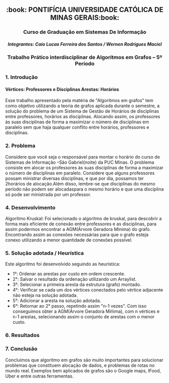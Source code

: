 <h2 align="center">:book: PONTIFÍCIA UNIVERSIDADE CATÓLICA DE MINAS GERAIS:book:</h2>
<h3 align="center">Curso de Graduação em Sistemas De Informação </h3>
<h5 align="center">Integrantes: Caio Lucas Ferreira dos Santos / Wernen Rodrigues Maciel</h5>
<h3 align="center">Trabalho Prático interdisciplinar de Algoritmos em Grafos – 5º Período </h3>
 
 <h3 align=>1. Introdução</h3>
  <h4>Vértices: Professores e Disciplinas Arestas: Horários</h4>
  
Esse trabalho apresentado pela matéria de "Algoritmos em grafos" tem como objetivo utilizando a teoria de grafos aplicada durante o semestre, a solução do problema de um Sistema de Gestão de Horários de disciplinas entre professores, horários as disciplinas. Alocando assim, os
professores às suas disciplinas de forma a maximizar o número de disciplinas em paralelo sem que haja qualquer conflito entre horários, professores e disciplinas. 

### 2. Problema 

Considere que você seja o responsável para montar o horário do curso de Sistemas de Informação –São  Gabriel(noite) da  PUC  Minas.  O  problema  consiste  em  alocar  os professores às suas disciplinas de forma a maximizar o número de disciplinas em paralelo. Considere  que  alguns  professores  possam  ministrar  diversas  disciplinas,  e  que  por  dia, possamos ter 2horários de alocação.Além disso, lembre-se que disciplinas do mesmo período não podem ser alocadaspara o mesmo horário e que uma disciplina só pode ser ministrada por um professor. 

### 4. Desenvolvimento

Algoritmo Kruskal: Foi selecionado o algoritmo de kruskal, para descobrir a forma mais eficiente de conexão entre professores e as disciplinas, para assim podermos encontrar a AGM(Árvore Geradora Mínima) do grafo. Encontrando assim as conexões necessárias para que o grafo esteja conexo utilizando a menor quantidade de conexões possível.

### 5. Solução adotada / Heurística

Este algoritmo foi desenvolvido seguindo as heurística: 
- 1°: Ordenar as arestas por custo em ordem crescente.
- 2°: Salvar o resultado da ordenação utilizando um Arraylist.
- 3°: Selecionar a primeira aresta da estrutura (grafo) montado.
- 4°: Verificar se cada um dos vértices conectados pelo vértice adjacente não esteja na solução adotada. 
- 5°: Adicionar a aresta na solução adotada.
- 6°: Retornar ao 2° passo, repetindo assim "n-1 vezes". Com isso conseguimos obter a AGM(Árvore Geradora Míńima), com n vértices e n-1 arestas, selecionando assim o conjunto de arestas com o menor custo.

### 6. Resultados

### 7. Conclusão
Concluímos que algoritmo em grafos são muito importantes para solucionar problemas que constituem alocação de dados, e problemas de rotas no mundo real. Exemplos
bem aplicados de grafos são o Google maps, IFood, Uber e entre outras ferramentas.
